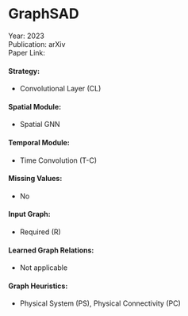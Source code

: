 # GraphSAD

Year: 2023  
Publication: arXiv  
Paper Link:

#### Strategy:

- Convolutional Layer (CL)

#### Spatial Module:

- Spatial GNN

#### Temporal Module:

- Time Convolution (T-C)

#### Missing Values:

- No

#### Input Graph:

- Required (R)

#### Learned Graph Relations:

- Not applicable

#### Graph Heuristics:

- Physical System (PS), Physical Connectivity (PC)
